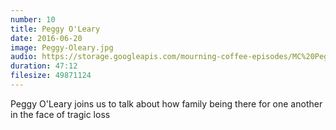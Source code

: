 ```yaml
---
number: 10
title: Peggy O'Leary
date: 2016-06-20
image: Peggy-Oleary.jpg
audio: https://storage.googleapis.com/mourning-coffee-episodes/MC%20Peggy%20O'leary.mp3
duration: 47:12
filesize: 49871124
---
```


Peggy O'Leary joins us to talk about how family being there for one another in the face of tragic loss
